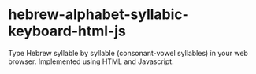# hebrew-alphabet-syllabic-keyboard-html-js
Type Hebrew syllable by syllable (consonant-vowel syllables) in your web browser. Implemented using HTML and Javascript.
